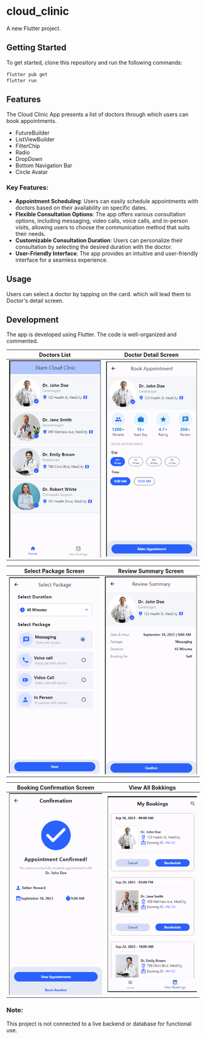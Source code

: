 # cloud_clinic

A new Flutter project.

## Getting Started

To get started, clone this repository and run the following commands:

```
flutter pub get
flutter run
```

## Features

The Cloud Clinic App presents a list of doctors through which users can book appointments.

- FutureBuilder
- ListViewBuilder
- FilterChip
- Radio
- DropDown
- Bottom Navigation Bar
- Circle Avatar

### Key Features:

- **Appointment Scheduling**: Users can easily schedule appointments with doctors based on their availability on specific dates.
- **Flexible Consultation Options**: The app offers various consultation options, including messaging, video calls, voice calls, and in-person visits, allowing users to choose the communication method that suits their needs.
- **Customizable Consultation Duration**: Users can personalize their consultation by selecting the desired duration with the doctor.
- **User-Friendly Interface**: The app provides an intuitive and user-friendly interface for a seamless experience.

## Usage

Users can select a doctor by tapping on the card. which will lead them to Doctor's detail screen.

## Development

The app is developed using Flutter. The code is well-organized and commented.

| Doctors List                                | Doctor Detail Screen                                          |
| ------------------------------------------- | ------------------------------------------------------------- |
| ![doctor_list](screenshots/doctor_list.png) | ![expense_mobile_dark](screenshots/doctor_details_screen.png) |

| Select Package Screen                                           | Review Summary Screen                                           |
| --------------------------------------------------------------- | --------------------------------------------------------------- |
| ![select package screen](screenshots/select_package_Screen.png) | ![Review summary Screen](screenshots/review_summary_screen.png) |

| Booking Confirmation Screen                                         | View All Bokkings                                          |
| ------------------------------------------------------------------- | ---------------------------------------------------------- |
| ![Booking Confirmation Screen](screenshots/confirmation_screen.png) | ![View All Bokkings](screenshots/view_bookings_screen.png) |

### Note:
This project is not connected to a live backend or database for functional use.
